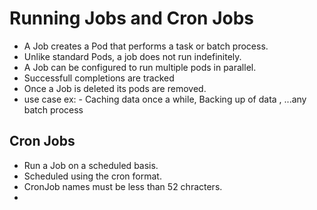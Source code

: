 # Running Jobs and Cron Jobs

- A Job creates a Pod that performs a task or batch process.
- Unlike standard Pods, a job does not run indefinitely.
- A Job can be configured to run multiple pods in parallel.
- Successfull completions are tracked
- Once a Job is deleted its pods are removed.
- use case ex: - Caching data once a while, Backing up of data , ...any batch process

## Cron Jobs
- Run a Job on a scheduled basis.
- Scheduled using the cron format.
- CronJob names must be less than 52 chracters.
-  
